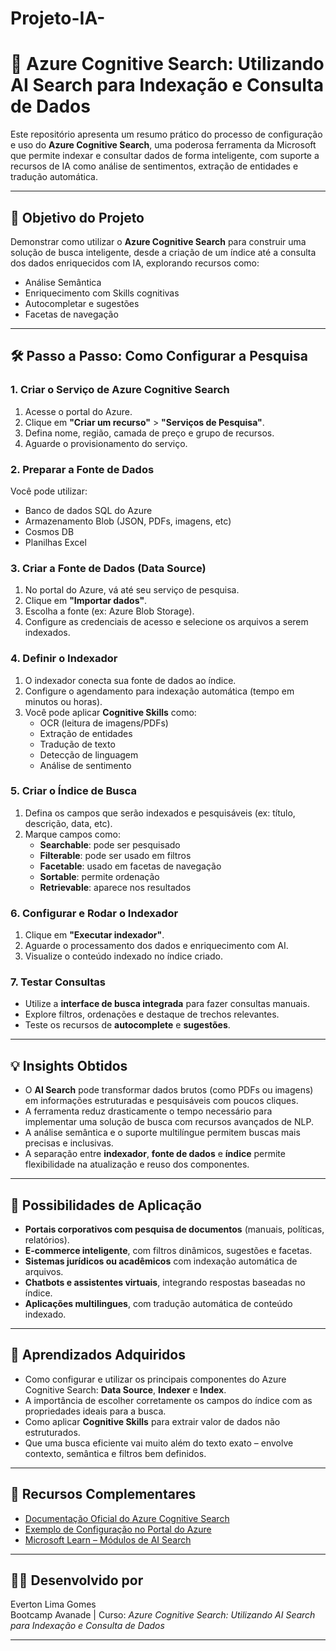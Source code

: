 # Projeto-IA-

# 🔎 Azure Cognitive Search: Utilizando AI Search para Indexação e Consulta de Dados

Este repositório apresenta um resumo prático do processo de configuração e uso do **Azure Cognitive Search**, uma poderosa ferramenta da Microsoft que permite indexar e consultar dados de forma inteligente, com suporte a recursos de IA como análise de sentimentos, extração de entidades e tradução automática.

---

## 📘 Objetivo do Projeto

Demonstrar como utilizar o **Azure Cognitive Search** para construir uma solução de busca inteligente, desde a criação de um índice até a consulta dos dados enriquecidos com IA, explorando recursos como:

- Análise Semântica
- Enriquecimento com Skills cognitivas
- Autocompletar e sugestões
- Facetas de navegação

---

## 🛠️ Passo a Passo: Como Configurar a Pesquisa

### 1. Criar o Serviço de Azure Cognitive Search

1. Acesse o portal do Azure.
2. Clique em **"Criar um recurso"** > **"Serviços de Pesquisa"**.
3. Defina nome, região, camada de preço e grupo de recursos.
4. Aguarde o provisionamento do serviço.

### 2. Preparar a Fonte de Dados

Você pode utilizar:
- Banco de dados SQL do Azure
- Armazenamento Blob (JSON, PDFs, imagens, etc)
- Cosmos DB
- Planilhas Excel

### 3. Criar a Fonte de Dados (Data Source)

1. No portal do Azure, vá até seu serviço de pesquisa.
2. Clique em **"Importar dados"**.
3. Escolha a fonte (ex: Azure Blob Storage).
4. Configure as credenciais de acesso e selecione os arquivos a serem indexados.

### 4. Definir o Indexador

1. O indexador conecta sua fonte de dados ao índice.
2. Configure o agendamento para indexação automática (tempo em minutos ou horas).
3. Você pode aplicar **Cognitive Skills** como:
   - OCR (leitura de imagens/PDFs)
   - Extração de entidades
   - Tradução de texto
   - Detecção de linguagem
   - Análise de sentimento

### 5. Criar o Índice de Busca

1. Defina os campos que serão indexados e pesquisáveis (ex: título, descrição, data, etc).
2. Marque campos como:
   - **Searchable**: pode ser pesquisado
   - **Filterable**: pode ser usado em filtros
   - **Facetable**: usado em facetas de navegação
   - **Sortable**: permite ordenação
   - **Retrievable**: aparece nos resultados

### 6. Configurar e Rodar o Indexador

1. Clique em **"Executar indexador"**.
2. Aguarde o processamento dos dados e enriquecimento com AI.
3. Visualize o conteúdo indexado no índice criado.

### 7. Testar Consultas

- Utilize a **interface de busca integrada** para fazer consultas manuais.
- Explore filtros, ordenações e destaque de trechos relevantes.
- Teste os recursos de **autocomplete** e **sugestões**.

---

## 💡 Insights Obtidos

- O **AI Search** pode transformar dados brutos (como PDFs ou imagens) em informações estruturadas e pesquisáveis com poucos cliques.
- A ferramenta reduz drasticamente o tempo necessário para implementar uma solução de busca com recursos avançados de NLP.
- A análise semântica e o suporte multilíngue permitem buscas mais precisas e inclusivas.
- A separação entre **indexador**, **fonte de dados** e **índice** permite flexibilidade na atualização e reuso dos componentes.

---

## 🚀 Possibilidades de Aplicação

- **Portais corporativos com pesquisa de documentos** (manuais, políticas, relatórios).
- **E-commerce inteligente**, com filtros dinâmicos, sugestões e facetas.
- **Sistemas jurídicos ou acadêmicos** com indexação automática de arquivos.
- **Chatbots e assistentes virtuais**, integrando respostas baseadas no índice.
- **Aplicações multilingues**, com tradução automática de conteúdo indexado.

---

## 🧠 Aprendizados Adquiridos

- Como configurar e utilizar os principais componentes do Azure Cognitive Search: **Data Source**, **Indexer** e **Index**.
- A importância de escolher corretamente os campos do índice com as propriedades ideais para a busca.
- Como aplicar **Cognitive Skills** para extrair valor de dados não estruturados.
- Que uma busca eficiente vai muito além do texto exato – envolve contexto, semântica e filtros bem definidos.

---

## 🔗 Recursos Complementares

- [Documentação Oficial do Azure Cognitive Search](https://learn.microsoft.com/azure/search/)
- [Exemplo de Configuração no Portal do Azure](https://portal.azure.com)
- [Microsoft Learn – Módulos de AI Search](https://learn.microsoft.com/training/paths/explore-ai-capabilities-azure-cognitive-search/)

---

## 👨‍💻 Desenvolvido por

Everton Lima Gomes  
Bootcamp Avanade | Curso: *Azure Cognitive Search: Utilizando AI Search para Indexação e Consulta de Dados*

---



